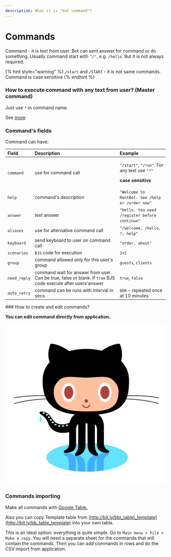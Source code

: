 ```yaml
---
description: What it is "bot command"?
---
```


# Commands

Command - it is text from user. Bot can sent answer for command or do something. Usually command start with `"/"`, e.g. `/hello`. But it is not always required.

{% hint style="warning" %}
`/start` and `/START` - it is not same commands. Command is case sensitive
{% endhint %}

### How to execute command with any text from user? \(Master command\)

Just use `*` in command name. 

See [more](https://help.bots.business/scenarios-and-bjs/always-running-commands)



### Command's fields

Command can have:

<table>
  <thead>
    <tr>
      <th style="text-align:left">Field</th>
      <th style="text-align:left">Description</th>
      <th style="text-align:left">Example</th>
    </tr>
  </thead>
  <tbody>
    <tr>
      <td style="text-align:left"><code>command</code>
      </td>
      <td style="text-align:left">use for command call</td>
      <td style="text-align:left">
        <p><code>&quot;/start&quot;</code>, <code>&quot;/run&quot;</code>. For any
          text use <code>&quot;*&quot;</code>
        </p>
        <p><b>case sensitive</b>
        </p>
      </td>
    </tr>
    <tr>
      <td style="text-align:left"><code>help</code>
      </td>
      <td style="text-align:left">command&apos;s description</td>
      <td style="text-align:left"><code>&quot;Welcome to RentBot. See /help or /order now&quot;</code>
      </td>
    </tr>
    <tr>
      <td style="text-align:left"><code>answer</code>
      </td>
      <td style="text-align:left">text answer</td>
      <td style="text-align:left"><code>&quot;Hello. You need /register before continue&quot;</code>
      </td>
    </tr>
    <tr>
      <td style="text-align:left"><code>aliases</code>
      </td>
      <td style="text-align:left">use for alternative command call</td>
      <td style="text-align:left"><code>&quot;/welcome, /hello, ?, help&quot;</code>
      </td>
    </tr>
    <tr>
      <td style="text-align:left"><code>keyboard</code>
      </td>
      <td style="text-align:left">send keyboard to user on command call</td>
      <td style="text-align:left"><code>&quot;order, about&quot;</code>
      </td>
    </tr>
    <tr>
      <td style="text-align:left"><code>scenarios</code>
      </td>
      <td style="text-align:left"><code>BJS</code> code for execution</td>
      <td style="text-align:left"><code>2+2</code>
      </td>
    </tr>
    <tr>
      <td style="text-align:left"><code>group</code>
      </td>
      <td style="text-align:left">command allowed only for this user&apos;s group</td>
      <td style="text-align:left"><code>guests</code>, <code>clients</code>
      </td>
    </tr>
    <tr>
      <td style="text-align:left"><code>need_reply</code>
      </td>
      <td style="text-align:left">command wait for answer from user. Can be true, false or blank. If <code>true</code> BJS
        code execute after users&apos;answer</td>
      <td style="text-align:left"><code>true</code>, <code>false</code>
      </td>
    </tr>
    <tr>
      <td style="text-align:left"><code>auto_retry</code>
      </td>
      <td style="text-align:left">command can be runs with interval in secs</td>
      <td style="text-align:left"><code>600</code> - repeated once at 10 minutes</td>
    </tr>
  </tbody>
</table>### How to create and edit commands?

**You can edit command directly from application.**

![Screen from App for command creation](../.gitbook/assets/image%20%2814%29.png)

### Commands importing

Make all commands with [Google Table. ](https://help.bots.business/create-bot-from-google-table)

Also you can copy Template table from [http://bit.ly/bb\_table\_template](http://bit.ly/bb_table_template) into your own table. 

This is an ideal option: everything is quite simple. Go to `Main menu > File > Make a copy`. You will need a separate sheet for the commands that will contain the commands. Then you can add commands in rows and do the CSV import from application.





### 



